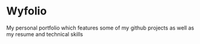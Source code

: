# Wyfolio

My personal portfolio which features some of my github projects as well as my resume and technical skills


